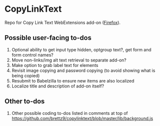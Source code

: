 # CopyLinkText

Repo for Copy Link Text WebExtensions add-on
([Firefox](https://addons.mozilla.org/firefox/addon/copy-link-text-4750/)).

## Possible user-facing to-dos

1.  Optional ability to get input type hidden, optgroup text?,
    get form and form control names?
1.  Move non-links/img alt text retrieval to separate add-on?
1.  Make option to grab label text for elements
1.  Revisit image copying and password copying (to avoid showing what
    is being copied)
1.  Resubmit to Babelzilla to ensure new items are also localized
1.  Localize title and description of add-on itself?

## Other to-dos

1.  Other possible coding to-dos listed in comments at top of <https://github.com/brettz9/copylinktext/blob/master/lib/background.js>
